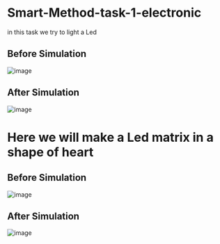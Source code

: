 # Smart-Method-task-1-electronic
in this task we try to light a Led

## Before Simulation 
![image](https://github.com/suliman016/Smart-Method-task-1-electronic/assets/139249285/46c9adf4-46dc-4b36-ac4b-db31cb40244a)

## After Simulation
![image](https://github.com/suliman016/Smart-Method-task-1-electronic/assets/139249285/76ca27b4-2337-46f3-b342-d566c48ebf4c)

# Here we will make a Led matrix in a shape of heart

## Before Simulation 
![image](https://github.com/suliman016/Smart-Method-task-1-electronic/assets/139249285/1a062c6a-6b3a-4f71-be4b-d414e6aacf74)

## After Simulation

![image](https://github.com/suliman016/Smart-Method-task-1-electronic/assets/139249285/9fa01398-d6ba-4629-b892-0b357673fc2a)


